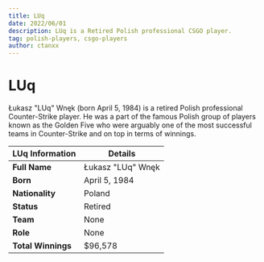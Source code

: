 ```yaml
---
title: LUq
date: 2022/06/01
description: LUq is a Retired Polish professional CSGO player.
tag: polish-players, csgo-players
author: ctanxx
---
```


# LUq

Łukasz "LUq" Wnęk (born April 5, 1984) is a retired Polish professional Counter-Strike player. He was a part of the famous Polish group of players known as the Golden Five who were arguably one of the most successful teams in Counter-Strike and on top in terms of winnings.

| **LUq Information** | **Details**        |
| -------------------- | ----------------- |
| **Full Name**        | Łukasz "LUq" Wnęk |
| **Born**             | April 5, 1984     |
| **Nationality**      | Poland            |
| **Status**           | Retired           |
| **Team**             | None              |
| **Role**             | None              |
| **Total Winnings**   | $96,578           |